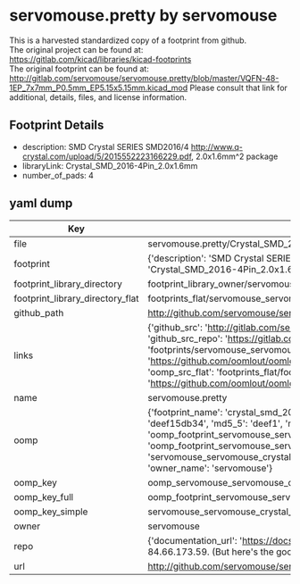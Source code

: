 # servomouse.pretty by servomouse  
This is a harvested standardized copy of a footprint from github.  
The original project can be found at:  
https://gitlab.com/kicad/libraries/kicad-footprints  
The original footprint can be found at:
http://gitlab.com/servomouse/servomouse.pretty/blob/master/VQFN-48-1EP_7x7mm_P0.5mm_EP5.15x5.15mm.kicad_mod
Please consult that link for additional, details, files, and license information.  
## Footprint Details
* description: SMD Crystal SERIES SMD2016/4 http://www.q-crystal.com/upload/5/2015552223166229.pdf, 2.0x1.6mm^2 package  
* libraryLink: Crystal_SMD_2016-4Pin_2.0x1.6mm  
* number_of_pads: 4  
## yaml dump  
| Key | Value |  
| --- | --- |  
| file | servomouse.pretty/Crystal_SMD_2016-4Pin_2.0x1.6mm.kicad_mod |  
| footprint | {'description': 'SMD Crystal SERIES SMD2016/4 http://www.q-crystal.com/upload/5/2015552223166229.pdf, 2.0x1.6mm^2 package', 'libraryLink': 'Crystal_SMD_2016-4Pin_2.0x1.6mm', 'number_of_pads': 4} |  
| footprint_library_directory | footprint_library_owner/servomouse_servomouse.pretty |  
| footprint_library_directory_flat | footprints_flat/servomouse_servomouse_crystal_smd_2016_4pin_2_0x1_6mm/working |  
| github_path | http://github.com/servomouse/servomouse.pretty/blob/master/Crystal_SMD_2016-4Pin_2.0x1.6mm.kicad_mod |  
| links | {'github_src': 'http://gitlab.com/servomouse/servomouse.pretty/blob/master/VQFN-48-1EP_7x7mm_P0.5mm_EP5.15x5.15mm.kicad_mod', 'github_src_repo': 'https://gitlab.com/kicad/libraries/kicad-footprints', 'oomp_bot': 'footprints/servomouse_servomouse_crystal_smd_2016_4pin_2_0x1_6mm/working', 'oomp_bot_github': 'https://github.com/oomlout/oomlout_oomp_footprint_bot/tree/main/footprints/servomouse_servomouse_crystal_smd_2016_4pin_2_0x1_6mm/working', 'oomp_src_flat': 'footprints_flat/footprints_flat/servomouse_servomouse_crystal_smd_2016_4pin_2_0x1_6mm/working', 'oomp_src_flat_github': 'https://github.com/oomlout/oomlout_oomp_footprint_src/tree/main/footprints_flat/servomouse_servomouse_crystal_smd_2016_4pin_2_0x1_6mm/working'} |  
| name | servomouse.pretty |  
| oomp | {'footprint_name': 'crystal_smd_2016_4pin_2_0x1_6mm', 'library_name': 'servomouse', 'md5': 'deef15db34b6b450bd7813839da853e1', 'md5_10': 'deef15db34', 'md5_5': 'deef1', 'md5_6': 'deef15', 'oomp_key': 'oomp_servomouse_servomouse_crystal_smd_2016_4pin_2_0x1_6mm', 'oomp_key_extra': 'oomp_footprint_servomouse_servomouse_crystal_smd_2016_4pin_2_0x1_6mm', 'oomp_key_full': 'oomp_footprint_servomouse_servomouse_crystal_smd_2016_4pin_2_0x1_6mm_deef15', 'oomp_key_simple': 'servomouse_servomouse_crystal_smd_2016_4pin_2_0x1_6mm', 'original_filename': 'servomouse.pretty/Crystal_SMD_2016-4Pin_2.0x1.6mm.kicad_mod', 'owner_name': 'servomouse'} |  
| oomp_key | oomp_servomouse_servomouse_crystal_smd_2016_4pin_2_0x1_6mm |  
| oomp_key_full | oomp_footprint_servomouse_servomouse_crystal_smd_2016_4pin_2_0x1_6mm |  
| oomp_key_simple | servomouse_servomouse_crystal_smd_2016_4pin_2_0x1_6mm |  
| owner | servomouse |  
| repo | {'documentation_url': 'https://docs.github.com/rest/overview/resources-in-the-rest-api#rate-limiting', 'message': "API rate limit exceeded for 84.66.173.59. (But here's the good news: Authenticated requests get a higher rate limit. Check out the documentation for more details.)"} |  
| url | http://github.com/servomouse/servomouse.pretty |  

